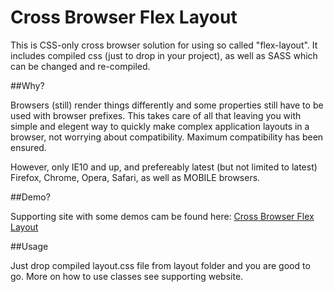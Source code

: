 # Cross Browser Flex Layout

This is CSS-only cross browser solution for using so called "flex-layout". It includes compiled css (just to drop in your project), as well as SASS which can be changed and re-compiled.

##Why?

Browsers (still) render things differently and some properties still have to be used with browser prefixes. This takes care of all that leaving you with simple and elegent way to quickly make complex application layouts in a browser, not worrying about compatibility. Maximum compatibility has been ensured.

However, only IE10 and up, and prefereably latest (but not limited to latest) Firefox, Chrome, Opera, Safari, as well as MOBILE browsers.

##Demo?

Supporting site with some demos cam be found here: [Cross Browser Flex Layout](http://flex.illusiana.net)

##Usage

Just drop compiled layout.css file from layout folder and you are good to go. More on how to use classes see supporting website.
